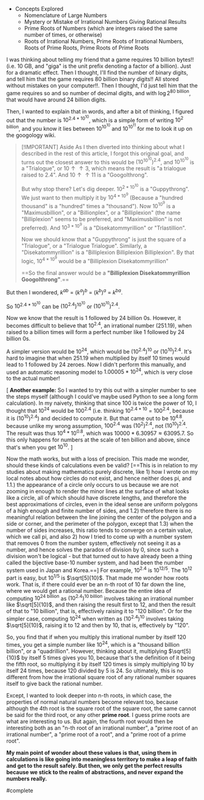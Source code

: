 - Concepts Explored
	- Nomenclature of Large Numbers
	- Mystery or Mistake of Irrational Numbers Giving Rational Results
	- Prime Roots of Numbers (which are integers raised the same number of times, or otherwise)
	- Roots of Irrational Numbers, Prime Roots of Irrational Numbers, Roots of Prime Roots, Prime Roots of Prime Roots

I was thinking about telling my friend that a game requires 10 billion bytes!! (i.e. 10 GB, and "giga" is the unit prefix denoting a factor of a billion). Just for a dramatic effect. Then I thought, I'll find the number of binary digits, and tell him that the game requires 80 billion binary digits!! All stored without mistakes on your computer!!. Then I thought, I'd just tell him that the game requires so and so number of decimal digits, and with $\log2^\text{80 billion}$, that would have around 24 billion digits.

Then, I wanted to explain that in words, and after a bit of thinking, I figured out that the number is $10^{2.4*10^{10}}$, which is a simple form of writing $10^\text{2 billion}$, and you know it lies between $10^{{10}^{10}}$ and $10^{{10}^{11}}$ for me to look it up on the googology wiki.

> [!IMPORTANT] Aside
> As I then diverted into thinking about what I described in the rest of this article, I forgot this original goal, and turns out the closest answer to this would be $(10^{10^{10}})^{2.4}$, and $10^{10^{10}}$ is a "Trialogue", or $10 \uparrow \uparrow 3$, which means the result is "a trialogue raised to 2.4". And $10 \uparrow \uparrow 11$ is a "Googolthrong".
> 
> But why stop there? Let's dig deeper. $10^{2*10^{10}}$ is a "Guppythrong". We just want to then multiply it by $10^{4*10^9}$ (Because a "hundred thousand" is a "hundred" times a "thousand"). Now $10^{{10}^9}$ is a "Maximusbillion", or a "Billionplex", or a "Billiplexion" (the name "Billiplexion" seems to be preferred, and "Maximusbillion" is not preferred). And $10^{3*10^9}$ is a "Disekatommyrillion" or "Trlastillion".
> 
> Now we should know that a "Guppythrong" is just the square of a "Trialogue", or a "Trialogue Trialogue". Similarly, a "Disekatommyrillion" is a "Billiplexion Billiplexion Billiplexion". By that logic, $10^{4*10^9}$ would be a "Billiplexion Disekatommyrillion"
> 
> ==So the final answer would be a **"Billiplexion Disekatommyrillion Googolthrong"**.==

But then I wondered, $k^{ab}$ = $(k^a)^b$  = $(k^b)^a$ = $k^{ba}$.

So $10^{2.4*10^{10}}$ can be $(10^{2.4})^{10^{10}}$ or $(10^{10^{10}})^{2.4}$.

Now we know that the result is 1 followed by 24 billion 0s. However, it becomes difficult to believe that $10^{2.4}$, an irrational number (251.19), when raised to a billion times will form a perfect number like 1 followed by 24 billion 0s.

A simpler version would be $10^{24}$, which would be $(10^{2.4})^{10}$ or $(10^{10})^{2.4}$. It's hard to imagine that when 251.19 when multiplied by itself 10 times would lead to 1 followed by 24 zeroes. Now I didn't perform this manually, and used an automatic reasoning model to $1.00005*10^{24}$, which is very close to the actual number!

[
**Another example:**
So I wanted to try this out with a simpler number to see the steps myself (although I could've maybe used Python to see a long form calculation). In my naivety, thinking that since $100$ is twice the power of $10$, I thought that $10^{24}$ would be $100^{2.4}$ (i.e. thinking $10^{2.4*10}$ = $100^{2.4}$, because it is $(10^{10})^{2.4}$) and decided to compute it. But that came out to be $10^{4.8}$, because unlike my wrong assumption, $100^{2.4}$ was $(10^2)^{2.4}$, not $(10^{10})^{2.4}$. The result was thus $10^4 * 10^{0.8}$, which was $10000 * 6.30957 \approx 63095.7$. So this only happens for numbers at the scale of ten billion and above, since that's when you get $10^{10}$.
]

Now the math works, but with a loss of precision. This made me wonder, should these kinds of calculations even be valid? [==This is in relation to my studies about making mathematics purely discrete, like 1) how I wrote on my local notes about how circles do not exist, and hence neither does pi, and 1.1.) the appearance of a circle only occurs to us because we are not zooming in enough to render the minor lines at the surface of what looks like a circle, all of which should have discrete lengths, and therefore the best approximations of circles, even in the ideal sense are uniform polygons of a high enough and finite number of sides, and 1.2) therefore there is no meaningful relation between the line joining the center of the polygon and a side or corner, and the perimeter of the polygon, except that 1.3) when the number of sides increases, this ratio tends to converge on a certain value, which we call pi, and also 2) how I tried to come up with a number system that removes 0 from the number system, effectively not seeing it as a number, and hence solves the paradox of division by 0, since such a division won't be logical - but that turned out to have already been a thing called the bijective base-10 number system, and had been the number system used in Japan and Korea.==] For example, $10^{2.4}$ is $10^{12/5}$. The $10^{12}$ part is easy, but $10^{1/5}$ is $\sqrt[5]{10}$. That made me wonder how roots work. That is, if there could ever be an n-th root of 10 far down the line, where we would get a rational number. Because the entire idea of computing $10^\text{24 billion}$ as $(10^{2.4})^\text{10 billion}$ involves taking an irrational number like $\sqrt[5]{10}$, and then raising the result first to 12, and then the result of that to "10 billion", that is, effectively raising it to "120 billion". Or for the simpler case, computing $10^{24}$ when written as $(10^{2.4})^{10}$ involves taking $\sqrt[5]{10}$, raising it to 12 and then by 10, that is, effectively by "120".

So, you find that if when you multiply this irrational number by itself 120 times, you get a simple number like $10^{24}$, which is a "thousand billion billion", or a "quadrillion". However, thinking about it, multiplying $\sqrt[5]{10}$ by itself 5 times gives you 10, because that's the definition of it being the fifth root, so multiplying it by itself 120 times is simply multiplying 10 by itself 24 times, because 120 divided by 5 is 24. So ultimately, this is no different from how the irrational square root of any rational number squares itself to give back the rational number.

Except, I wanted to look deeper into n-th roots, in which case, the properties of normal natural numbers become relevant too, because although the 4th root is the square root of the square root, the same cannot be said for the third root, or any other **prime root**. I guess prime roots are what are interesting to us. But again, the fourth root would then be interesting both as an "n-th root of an irrational number", a "prime root of an irrational number", a "prime root of a root", and a "prime root of a prime root".

**My main point of wonder about these values is that, using them in calculations is like going into meaningless territory to make a leap of faith and get to the result safely. But then, we only get the perfect results because we stick to the realm of abstractions, and never expand the numbers really.**

#complete

